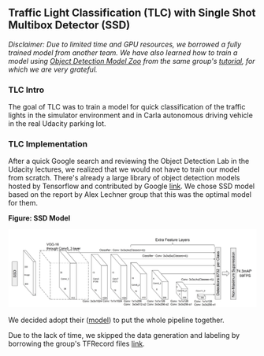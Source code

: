 ## Traffic Light Classification (TLC) with Single Shot Multibox Detector (SSD)

_Disclaimer: Due to limited time and GPU resources, we borrowed a fully trained model from another team. We have also learned how to 
train a model using [Object Detection Model Zoo](https://github.com/tensorflow/models/blob/r1.5/research/object_detection/g3doc/detection_model_zoo.md)
from the same group's [tutorial](https://github.com/alex-lechner/Traffic-Light-Classification/blob/master/README.md), 
for which we are very grateful._

### TLC Intro

The goal of TLC was to train a model for quick classification of the traffic lights in the simulator environment and in
Carla autonomous driving vehicle in the real Udacity parking lot.

### TLC Implementation

After a quick Google search and reviewing the Object Detection Lab in the Udacity lectures, we realized that 
we would not have to train our model from scratch.  There's already a large library of object detection models hosted by 
Tensorflow and contributed by Google [link](https://github.com/tensorflow/models/tree/r1.5/research/object_detection).
We chose SSD model based on the report by Alex Lechner group that this was the optimal model for them.

**Figure:  SSD Model**

![SSD Model](imgs/SSD_model.jpg)

We decided adopt their ([model](https://github.com/alex-lechner/Traffic-Light-Classification/tree/master/models)) to put the whole
pipeline together.  


Due to the lack of time, we skipped the data generation and labeling by borrowing the group's TFRecord files 
[link](https://github.com/alex-lechner/Traffic-Light-Classification/blob/master/README.md#1-the-lazy-approach).

